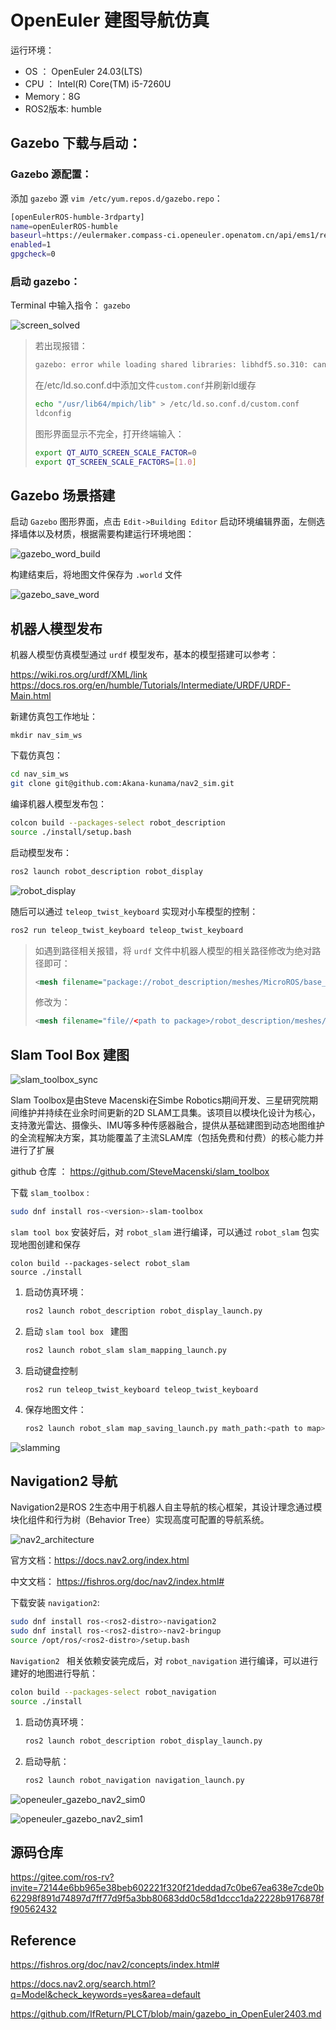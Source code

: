 # OpenEuler 建图导航仿真

运行环境： 

+ OS ： OpenEuler 24.03(LTS)
+ CPU ： Intel(R) Core(TM) i5-7260U
+ Memory：8G
+ ROS2版本: humble

## Gazebo 下载与启动：

### Gazebo 源配置：

添加 `gazebo` 源 `vim /etc/yum.repos.d/gazebo.repo`：

```bash
[openEulerROS-humble-3rdparty]
name=openEulerROS-humble
baseurl=https://eulermaker.compass-ci.openeuler.openatom.cn/api/ems1/repositories/ROS-SIG-Multi-Version_ros-humble_openEuler-24.03-LTS-ROS-3rdparty/openEuler%3A24.03-LTS/x86_64 
enabled=1
gpgcheck=0
```

### 启动 gazebo：

Terminal 中输入指令： `gazebo`

![screen_solved](./image/screen_solved.jpg)

> 若出现报错：
>
> ```bash
> gazebo: error while loading shared libraries: libhdf5.so.310: cannot open shared object file: No such file or directory
> ```
>
> 在/etc/ld.so.conf.d中添加文件`custom.conf`并刷新ld缓存
>
> ```bash
> echo "/usr/lib64/mpich/lib" > /etc/ld.so.conf.d/custom.conf
> ldconfig
> ```
>
> 图形界面显示不完全，打开终端输入：
>
> ```bash
> export QT_AUTO_SCREEN_SCALE_FACTOR=0
> export QT_SCREEN_SCALE_FACTORS=[1.0]
> ```





## Gazebo 场景搭建

启动 `Gazebo` 图形界面，点击 `Edit->Building Editor` 启动环境编辑界面，左侧选择墙体以及材质，根据需要构建运行环境地图：

![gazebo_word_build](./image/gazebo_word_build.jpg)

构建结束后，将地图文件保存为 `.world` 文件

![gazebo_save_word](./image/gazebo_save_word.jpg)



## 机器人模型发布

机器人模型仿真模型通过 `urdf` 模型发布，基本的模型搭建可以参考：

https://wiki.ros.org/urdf/XML/link
https://docs.ros.org/en/humble/Tutorials/Intermediate/URDF/URDF-Main.html

新建仿真包工作地址：

```
mkdir nav_sim_ws
```

下载仿真包：

```bash
cd nav_sim_ws
git clone git@github.com:Akana-kunama/nav2_sim.git
```

编译机器人模型发布包：

```bash
colcon build --packages-select robot_description
source ./install/setup.bash
```

启动模型发布：

```bash
ros2 launch robot_description robot_display		
```



![robot_display](./image/robot_display.png)

随后可以通过 `teleop_twist_keyboard` 实现对小车模型的控制：

```bash
ros2 run teleop_twist_keyboard teleop_twist_keyboard
```

> 
>
> 如遇到路径相关报错，将 `urdf` 文件中机器人模型的相关路径修改为绝对路径即可：
>
> ```xml
> <mesh filename="package://robot_description/meshes/MicroROS/base_link.STL" />
> ```
>
> 修改为：
>
> ```xml
> <mesh filename="file//<path to package>/robot_description/meshes/MicroROS/base_link.STL" />
> ```



## Slam Tool Box 建图

![slam_toolbox_sync](./image/slam_toolbox_sync.png)

Slam Toolbox是由Steve Macenski在Simbe Robotics期间开发、三星研究院期间维护并持续在业余时间更新的2D SLAM工具集。该项目以模块化设计为核心，支持激光雷达、摄像头、IMU等多种传感器融合，提供从基础建图到动态地图维护的全流程解决方案，其功能覆盖了主流SLAM库（包括免费和付费）的核心能力并进行了扩展

github 仓库 ： https://github.com/SteveMacenski/slam_toolbox

下载 `slam_toolbox` :

```bash
sudo dnf install ros-<version>-slam-toolbox
```

`slam tool box` 安装好后，对 `robot_slam` 进行编译，可以通过 `robot_slam` 包实现地图创建和保存

```
colon build --packages-select robot_slam
source ./install 
```



1. 启动仿真环境：

   ```bash
   ros2 launch robot_description robot_display_launch.py
   ```

2. 启动 `slam tool box ` 建图

   ```bash
   ros2 launch robot_slam slam_mapping_launch.py		
   ```

3. 启动键盘控制

   ```
   ros2 run teleop_twist_keyboard teleop_twist_keyboard
   ```

4. 保存地图文件：

   ```bash
   ros2 launch robot_slam map_saving_launch.py math_path:<path to map>
   ```

![slamming](./image/slamming.png)



## Navigation2 导航

Navigation2是ROS 2生态中用于机器人自主导航的核心框架，其设计理念通过模块化组件和行为树（Behavior Tree）实现高度可配置的导航系统。

![nav2_architecture](./image/nav2_architecture.png)

官方文档：https://docs.nav2.org/index.html

中文文档： https://fishros.org/doc/nav2/index.html#

下载安装 `navigation2`:

```bash
sudo dnf install ros-<ros2-distro>-navigation2
sudo dnf install ros-<ros2-distro>-nav2-bringup
source /opt/ros/<ros2-distro>/setup.bash
```



`Navigation2 ` 相关依赖安装完成后，对 `robot_navigation` 进行编译，可以进行建好的地图进行导航：

```bash
colon build --packages-select robot_navigation
source ./install 
```

1. 启动仿真环境：

   ```bash
   ros2 launch robot_description robot_display_launch.py
   ```

2. 启动导航：

   ```bash
   ros2 launch robot_navigation navigation_launch.py
   ```

   

![openeuler_gazebo_nav2_sim0](./image/openeuler_gazebo_nav2_sim0.jpg)

![openeuler_gazebo_nav2_sim1](./image/openeuler_gazebo_nav2_sim1.jpg)

## 源码仓库

https://gitee.com/ros-rv?invite=72144e6bb965e38beb602221f320f21deddad7c0be67ea638e7cde0b62298f891d74897d7ff77d9f5a3bb80683dd0c58d1dccc1da22228b9176878ff90562432

## Reference

https://fishros.org/doc/nav2/concepts/index.html#

https://docs.nav2.org/search.html?q=Model&check_keywords=yes&area=default

https://github.com/IfReturn/PLCT/blob/main/gazebo_in_OpenEuler2403.md
